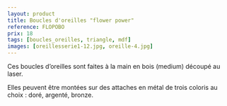```yaml
---
layout: product
title: Boucles d'oreilles "flower power"
reference: FLOPOBO
prix: 18
tags: [boucles_oreilles, triangle, mdf]
images: [oreillesserie1-12.jpg, oreille-4.jpg]
---
```

Ces boucles d’oreilles sont faites à la main en bois (medium) découpé au laser.

Elles peuvent être montées sur des attaches en métal de trois coloris au choix : doré, argenté, bronze.